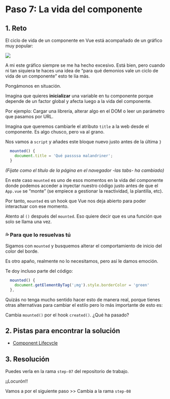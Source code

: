 # Paso 7: La vida del componente

## 1. Reto

El ciclo de vida de un componente en Vue está acompañado de un gráfico muy popular:

![](https://vuejs.org/assets/lifecycle.16e4c08e.png)

A mi este gráfico siempre se me ha hecho excesivo. Está bien, pero cuando ni tan siquiera te haces una idea de “para qué demonios vale un ciclo de vida de un componente” esto te lía más.

Pongámonos en situación.

Imagina que quieres **inicializar** una variable en tu componente porque depende de un factor global y afecta luego a la vida del componente.

Por ejemplo: Cargar una librería, alterar algo en el DOM o leer un parámetro que pasamos por URL.

Imagina que queremos cambiarle el atributo `title`  a la web desde el componente. Es algo chusco, pero va al grano.

Nos vamos a `script` y añades este bloque nuevo justo antes de la última `}`

```js
  mounted() {
    document.title = 'Qué passssa malandriner';
  }
```

_(Fíjate como el título de la página en el navegador -las tabs- ha cambiado)_

En este caso `mounted` es uno de esos momentos en la vida del componente donde podemos acceder a inyectar nuestro código justo antes de que el `App.vue` se “monte” (se empiece a gestionar la reactividad, la plantilla, etc).

Por tanto, `mounted` es un hook que Vue nos deja abierto para poder interactuar con ese momento.

Atento al `()` después del `mounted`. Eso quiere decir que es una función que solo se llama una vez.

### 💦 Para que lo resuelvas tú

Sigamos con `mounted` y busquemos alterar el comportamiento de inicio del color del borde.

Es otro apaño, realmente no lo necesitamos, pero así le damos emoción.

Te doy incluso parte del código:

```js
  mounted() {
    document.getElementByTag('¡mg').style.borderColor = 'green'
  },
```

Quizás no tenga mucho sentido hacer esto de manera real, porque tienes otras alternativas para cambiar el estilo pero lo más importante de esto es:

Cambia `mounted()` por el hook `created()`. ¿Qué ha pasado?

## 2. Pistas para encontrar la solución

- [Component Lifecycle](https://vuejs.org/guide/essentials/lifecycle.html#lifecycle-diagram)

## 3. Resolución

Puedes verla en la rama `step-07` del repositorio de trabajo.

¡¡Locurón!!

Vamos a por el siguiente paso \>\> Cambia a la rama `step-08`